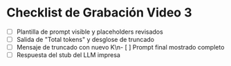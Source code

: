# Checklist de Grabación Video 3

- [ ] Plantilla de prompt visible y placeholders revisados
- [ ] Salida de "Total tokens" y desglose de truncado
- [ ] Mensaje de truncado con nuevo K\n- [ ] Prompt final mostrado completo
- [ ] Respuesta del stub del LLM impresa
